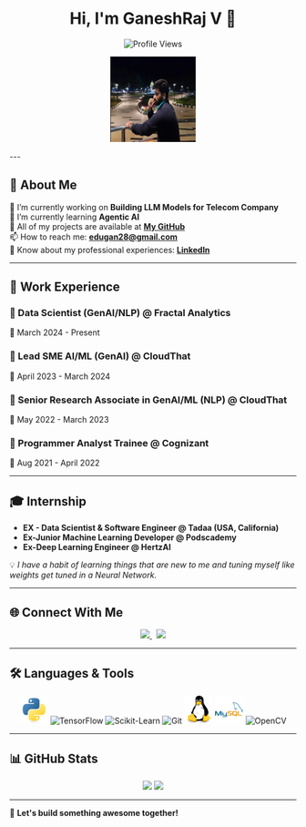 <h1 align="center">Hi, I'm GaneshRaj V 👋</h1>

<p align="center">
  <img src="https://komarev.com/ghpvc/?username=ganesh9100&label=Profile%20Views&color=0e75b6&style=flat" alt="Profile Views" />
</p>
<p align="center">
    <img src="gaen.png" alt="Profile Picture" width="150" height="150"/>
</p>
---

## 🚀 About Me  

🔭 I’m currently working on **Building LLM Models for Telecom Company**  
🌱 I’m currently learning **Agentic AI**  
💼 All of my projects are available at **[My GitHub](https://github.com/Ganesh9100)**  
📫 How to reach me: **edugan28@gmail.com**  
📄 Know about my professional experiences: **[LinkedIn](https://www.linkedin.com/in/ganesh-raj-v-251495144/)**  

---

## 💼 Work Experience  

### 🔹 Data Scientist (GenAI/NLP) @ Fractal Analytics  
📅 March 2024 - Present  

### 🔹 Lead SME AI/ML (GenAI) @ CloudThat  
📅 April 2023 - March 2024 

### 🔹 Senior Research Associate in GenAI/ML (NLP) @ CloudThat  
📅 May 2022 - March 2023

### 🔹 Programmer Analyst Trainee @ Cognizant  
📅 Aug 2021 - April 2022  

---

## 🎓 Internship  

- **EX - Data Scientist & Software Engineer @ Tadaa (USA, California)**  
- **Ex-Junior Machine Learning Developer @ Podscademy**  
- **Ex-Deep Learning Engineer @ HertzAI**  

💡 *I have a habit of learning things that are new to me and tuning myself like weights get tuned in a Neural Network.*  

---

## 🌐 Connect With Me  

<p align="center">
  <a href="https://www.linkedin.com/in/ganesh-raj-v-251495144/" target="_blank">
    <img src="https://img.shields.io/badge/LinkedIn-blue?style=for-the-badge&logo=linkedin&logoColor=white" height="30">
  </a>
  &nbsp;
  <a href="https://www.instagram.com/raj_ganesh12/" target="_blank">
    <img src="https://img.shields.io/badge/Instagram-purple?style=for-the-badge&logo=instagram&logoColor=white" height="30">
  </a>
</p>

---

## 🛠️ Languages & Tools  

<p align="center">
  <img src="https://raw.githubusercontent.com/devicons/devicon/master/icons/python/python-original.svg" alt="Python" width="50" height="50"/>
  <img src="https://www.vectorlogo.zone/logos/tensorflow/tensorflow-icon.svg" alt="TensorFlow" width="50" height="50"/>
  <img src="https://upload.wikimedia.org/wikipedia/commons/0/05/Scikit_learn_logo_small.svg" alt="Scikit-Learn" width="50" height="50"/>
  <img src="https://www.vectorlogo.zone/logos/git-scm/git-scm-icon.svg" alt="Git" width="50" height="50"/>
  <img src="https://raw.githubusercontent.com/devicons/devicon/master/icons/linux/linux-original.svg" alt="Linux" width="50" height="50"/>
  <img src="https://raw.githubusercontent.com/devicons/devicon/master/icons/mysql/mysql-original-wordmark.svg" alt="MySQL" width="50" height="50"/>
  <img src="https://www.vectorlogo.zone/logos/opencv/opencv-icon.svg" alt="OpenCV" width="50" height="50"/>
</p>

---

## 📊 GitHub Stats  

<p align="center">
  <img src="https://github-readme-stats.vercel.app/api?username=ganesh9100&show_icons=true&theme=tokyonight" height="180" />
  <img src="https://github-readme-stats.vercel.app/api/top-langs/?username=ganesh9100&layout=compact&theme=tokyonight" height="180" />
</p>

---

🚀 **Let's build something awesome together!**
 